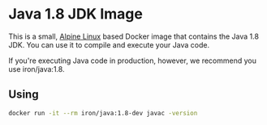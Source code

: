 # Java 1.8 JDK Image

This is a small, [Alpine Linux](http://www.alpinelinux.org/) based Docker image
that contains the Java 1.8 JDK. You can use it to compile and execute your Java code.

If you're executing Java code in production, however, we recommend you use iron/java:1.8.

## Using

```sh
docker run -it --rm iron/java:1.8-dev javac -version
```
